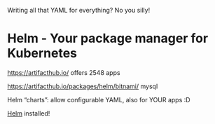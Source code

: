 Writing all that YAML for everything? No you silly!

# Helm - Your package manager for Kubernetes

https://artifacthub.io/ offers 2548 apps

https://artifacthub.io/packages/helm/bitnami/
mysql

Helm “charts”: allow configurable YAML, also for
YOUR apps :D

[Helm](https://helm.sh/docs/intro/quickstart/) installed!
